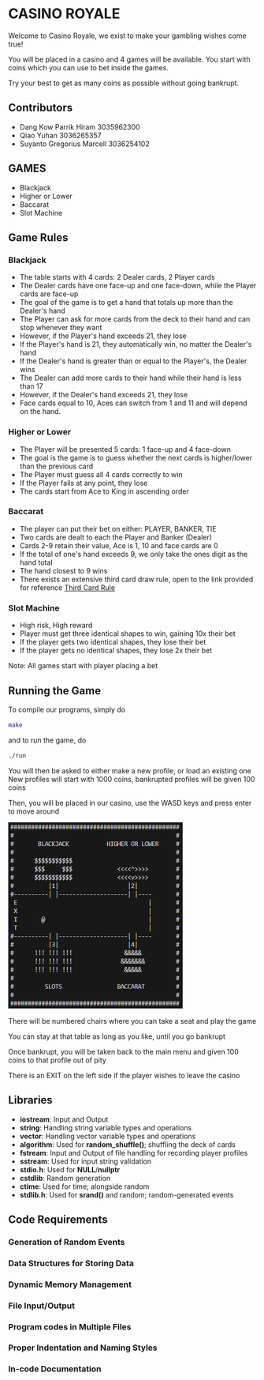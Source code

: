 # CASINO ROYALE
Welcome to Casino Royale, we exist to make your gambling wishes come true!

You will be placed in a casino and 4 games will be available. You start with coins which you can use to bet inside the games.  
  
Try your best to get as many coins as possible without going bankrupt.

## Contributors
- Dang Kow Parrik Hiram 3035962300
- Qiao Yuhan 3036265357
- Suyanto Gregorius Marcell 3036254102

## GAMES
- Blackjack
- Higher or Lower
- Baccarat
- Slot Machine

## Game Rules
### Blackjack
- The table starts with 4 cards: 2 Dealer cards, 2 Player cards
- The Dealer cards have one face-up and one face-down, while the Player cards are face-up
- The goal of the game is to get a hand that totals up more than the Dealer's hand
- The Player can ask for more cards from the deck to their hand and can stop whenever they want
- However, if the Player's hand exceeds 21, they lose
- If the Player's hand is 21, they automatically win, no matter the Dealer's hand
- If the Dealer's hand is greater than or equal to the Player's, the Dealer wins
- The Dealer can add more cards to their hand while their hand is less than 17
- However, if the Dealer's hand exceeds 21, they lose
- Face cards equal to 10, Aces can switch from 1 and 11 and will depend on the hand.

### Higher or Lower
- The Player will be presented 5 cards: 1 face-up and 4 face-down
- The goal is the game is to guess whether the next cards is higher/lower than the previous card
- The Player must guess all 4 cards correctly to win
- If the Player fails at any point, they lose
- The cards start from Ace to King in ascending order

### Baccarat
- The player can put their bet on either: PLAYER, BANKER, TIE
- Two cards are dealt to each the Player and Banker (Dealer)
- Cards 2-9 retain their value, Ace is 1, 10 and face cards are 0
- If the total of one's hand exceeds 9, we only take the ones digit as the hand total
- The hand closest to 9 wins
- There exists an extensive third card draw rule, open to the link provided for reference [Third Card Rule](https://gathertogethergames.com/baccarat)


### Slot Machine
- High risk, High reward
- Player must get three identical shapes to win, gaining 10x their bet
- If the player gets two identical shapes, they lose their bet
- If the player gets no identical shapes, they lose 2x their bet

Note: All games start with player placing a bet

## Running the Game
To compile our programs, simply do
```bash
make
```
and to run the game, do
```bash
./run
```
You will then be asked to either make a new profile, or load an existing one
New profiles will start with 1000 coins, bankrupted profiles will be given 100 coins

Then, you will be placed in our casino, use the WASD keys and press enter to move around  

![Casino](Casino_Map.png)

There will be numbered chairs where you can take a seat and play the game  
  
You can stay at that table as long as you like, until you go bankrupt  
  
Once bankrupt, you will be taken back to the main menu and given 100 coins to that profile out of pity  
  
There is an EXIT on the left side if the player wishes to leave the casino

## Libraries
- **iostream**: Input and Output
- **string**: Handling string variable types and operations
- **vector**: Handling vector variable types and operations
- **algorithm**: Used for __random_shuffle()__; shuffling the deck of cards
- **fstream**: Input and Output of file handling for recording player profiles
- **sstream**: Used for input string validation
- **stdio.h**: Used for __NULL__/__nullptr__
- **cstdlib**: Random generation
- **ctime**: Used for time; alongside random
- **stdlib.h**: Used for __srand()__ and random; random-generated events

## Code Requirements
### Generation of Random Events

### Data Structures for Storing Data

### Dynamic Memory Management

### File Input/Output

### Program codes in Multiple Files

### Proper Indentation and Naming Styles

### In-code Documentation
